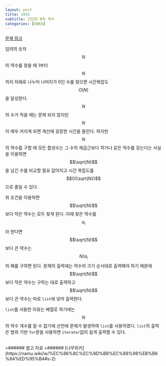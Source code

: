 ```yaml
---
layout: post
title: 1933
subtitle: 간단한 N의 약수
categories: [SWEA]
---
```


[문제 링크](https://swexpertacademy.com/main/code/problem/problemDetail.do?contestProbId=AV5PhcWaAKIDFAUq)

임의의 숫자 $$N$$의 약수를 찾을 때 1부터 $$N$$까지 차례로 나누어 나머지가 0인 수를 찾으면 시간복잡도$$O(N)$$을 달성한다. $$N$$의 수가 작을 때는 문제 되지 않지만 $$N$$이 매우 커지게 되면 계산에 굉장한 시간을 들인다. 하지만 $$N$$의 약수를 구할 때 모든 합성수는 그 수의 제곱근보다 작거나 같은 약수를 갖는다는 사실을 이용하면 $$\sqrt{N}$$을 넘긴 수를 비교할 필요 없어지고 시간 복잡도를 $$O(\sqrt{N})$$으로 줄일 수 있다.

위 조건을 이용하면 $$\sqrt{N}$$보다 작은 약수는 모두 찾게 된다. 이때 찾은 약수를 $$a_i$$라 한다면 $$\sqrt{N}$$보다 큰 약수는 $$N/a_i$$의 해를 구하면 된다. 문제의 출력에는 약수의 크기 순서대로 출력해야 하기 때문에 $$\sqrt{N}$$보다 작은 약수는 구하는 대로 출력하고  $$\sqrt{N}$$보다 큰 약수는 따로 <code>list</code>에 넣어 출력한다.

<code>list</code>를 사용한 이유는 배열로 하기에는 $$N$$의 약수 개수를 알 수 없기에 선언에 문제가 발생하여 <code>list</code>를 사용하였다. <code>list</code>의 출력은 범위 기반 <code>for</code>문을 사용하면 <code>iterator</code>없이 쉽게 출력할 수 있다.

<script src="https://gist.github.com/H0Kyun/6f5381008701101b3df3b88c25fdb7e9.js"></script>
<br>
>###### 참고 자료
>###### [나무위키](https://namu.wiki/w/%EC%86%8C%EC%9D%B8%EC%88%98%EB%B6%84%ED%95%B4#s-2)
